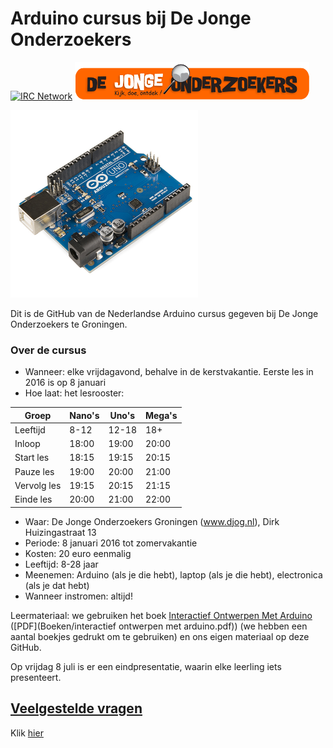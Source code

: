 # Arduino cursus bij De Jonge Onderzoekers

[![IRC Network](https://img.shields.io/badge/irc-%23ArduinoGroningen-blue.svg "IRC Freenode")](https://webchat.freenode.net/?channels=ArduinoGroningen)
![DJOG logo](Djog.png)

<img src="Dingen/Arduino.jpg" alt="Arduino" width="300" height="300">

Dit is de GitHub van de Nederlandse Arduino cursus gegeven bij De Jonge Onderzoekers te Groningen.

### Over de cursus

 * Wanneer: elke vrijdagavond, behalve in de kerstvakantie. Eerste les in 2016 is op 8 januari
 * Hoe laat: het lesrooster:

Groep | Nano's | Uno's | Mega's
---|---|---|---
Leeftijd | 8-12 | 12-18 | 18+
Inloop | 18:00 | 19:00 | 20:00
Start les | 18:15 | 19:15 | 20:15
Pauze les | 19:00 | 20:00 | 21:00
Vervolg les | 19:15 | 20:15 | 21:15
Einde les | 20:00 | 21:00 | 22:00

 * Waar: De Jonge Onderzoekers Groningen (www.djog.nl), Dirk Huizingastraat 13
 * Periode: 8 januari 2016 tot zomervakantie
 * Kosten: 20 euro eenmalig
 * Leeftijd: 8-28 jaar
 * Meenemen: Arduino (als je die hebt), laptop (als je die hebt), electronica (als je dat hebt)
 * Wanneer instromen: altijd!

Leermateriaal: we gebruiken het boek [Interactief Ontwerpen Met Arduino](https://sites.google.com/site/hwcontwerpen/interactief-ontwerpen-met-arduino) ([PDF](Boeken/interactief ontwerpen met arduino.pdf)) (we hebben een aantal boekjes gedrukt om te gebruiken) en ons eigen materiaal op deze GitHub.

Op vrijdag 8 juli is er een eindpresentatie, waarin elke leerling iets presenteert.

## [Veelgestelde vragen](Faq.md)

Klik [hier](Faq.md)


